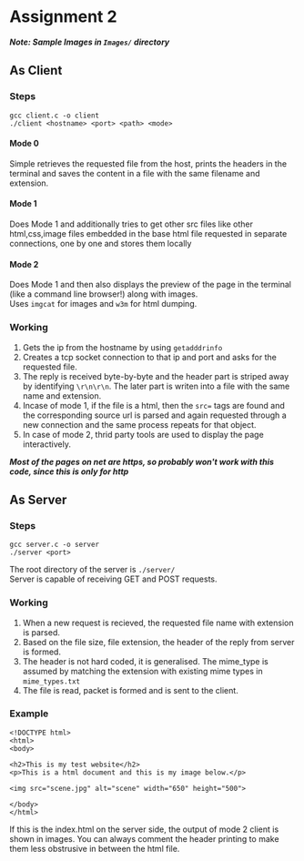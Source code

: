 # Assignment 2

***Note: Sample Images in `Images/` directory***
 
## As Client

### Steps
```
gcc client.c -o client
./client <hostname> <port> <path> <mode>
```
#### Mode 0
Simple retrieves the requested file from the host, prints the headers in the terminal and saves the content in a file with the same filename and extension.

#### Mode 1
Does Mode 1 and additionally tries to get other src files like other html,css,image files embedded in the base html file requested in separate connections, one by one and stores them locally

#### Mode 2
Does Mode 1 and then also displays the preview of the page in the terminal (like a command line browser!) along with images.  
Uses `imgcat` for images and `w3m` for html dumping.

### Working
1. Gets the ip from the hostname by using `getadddrinfo`
2. Creates a tcp socket connection to that ip and port and asks for the requested file.
3. The reply is received byte-by-byte and the header part is striped away by identifying `\r\n\r\n`. The later part is writen into a file with the same name and extension.
4. Incase of mode 1, if the file is a html, then the `src=` tags are found and the corresponding source url is parsed and again requested through a new connection and the same process repeats for that object.
5. In case of mode 2, thrid party tools are used to display the page interactively.

***Most of the pages on net are https, so probably won't work with this code, since this is only for http***

## As Server

### Steps
```
gcc server.c -o server
./server <port>
```
The root directory of the server is `./server/`  
Server is capable of receiving GET and POST requests.

### Working
1. When a new request is recieved, the requested file name with extension is parsed.
2. Based on the file size, file extension, the header of the reply from server is formed.
3. The header is not hard coded, it is generalised. The mime_type is assumed by matching the extension with existing mime types in `mime_types.txt`
4. The file is read, packet is formed and is sent to the client.

### Example 
```
<!DOCTYPE html>
<html>
<body>

<h2>This is my test website</h2>
<p>This is a html document and this is my image below.</p>

<img src="scene.jpg" alt="scene" width="650" height="500">

</body>
</html>
```
If this is the index.html on the server side, the output of mode 2 client is shown in images. You can always comment the header printing to make them less obstrusive in between the html file.